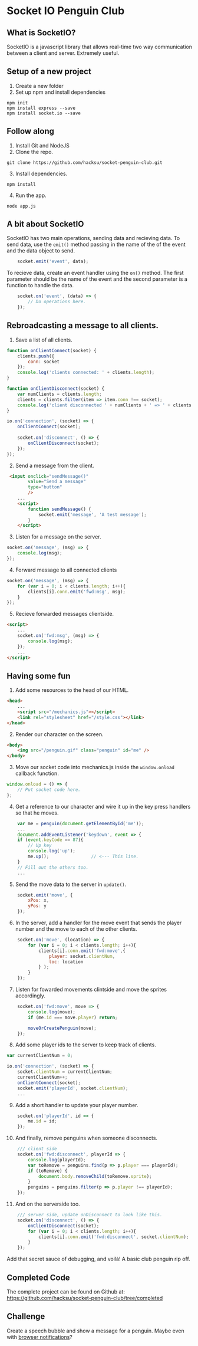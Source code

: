 # Socket IO Penguin Club

## What is SocketIO?
SocketIO is a javascript library that allows real-time two way communication between a client and server. Extremely useful.

## Setup of a new project
1. Create a new folder
2. Set up npm and install dependencies

```
npm init
npm install express --save
npm install socket.io --save
```

## Follow along
1. Install Git and NodeJS
2. Clone the repo.
```
git clone https://github.com/hacksu/socket-penguin-club.git
```
3. Install dependencies.
```
npm install
```
4. Run the app.
```
node app.js
```

## A bit about SocketIO
SocketIO has two main operations, sending data and recieving data.
To send data, use the `emit()` method passing in the name of the 
of the event and the data object to send.
```javascript
    socket.emit('event', data);
```
To recieve data, create an event handler using the `on()` method.
The first parameter should be the name of the event and the second
parameter is a function to handle the data.
```javascript
    socket.on('event', (data) => {
        // Do operations here.
    });
```

## Rebroadcasting a message to all clients.
1. Save a list of all clients.
```javascript
function onClientConnect(socket) {
    clients.push({
        conn: socket
    });
    console.log('clients connected: ' + clients.length);
}

function onClientDisconnect(socket) {
    var numClients = clients.length;
    clients = clients.filter(item => item.conn !== socket);
    console.log('client disconnected ' + numClients + ' => ' + clients.length);
}

io.on('connection', (socket) => {
    onClientConnect(socket);
    
    socket.on('disconnect', () => {
        onClientDisconnect(socket);
    });
});
```

2. Send a message from the client.
```html
 <input onclick="sendMessage()" 
        value="Send a message" 
        type="button"
        />
    ...
    <script>
        function sendMessage() {
            socket.emit('message', 'A test message');
        }
    </script>        
```
3. Listen for a message on the server.
```javascript
socket.on('message', (msg) => {
    console.log(msg);
});
```

4. Forward message to all connected clients
```javascript
socket.on('message', (msg) => {
    for (var i = 0; i < clients.length; i++){
        clients[i].conn.emit('fwd:msg', msg);
    }
});
```

5. Recieve forwarded messages clientside.
```html
<script>
    ...
    socket.on('fwd:msg', (msg) => {
        console.log(msg);
    });
    ...
</script>
```

## Having some fun

1. Add some resources to the head of our HTML.
```html
<head>
    ...
    <script src="/mechanics.js"></script>
    <link rel="stylesheet" href="/style.css"></link>
</head>
```

2. Render our character on the screen.
```html
<body>
    <img src="/penguin.gif" class="penguin" id="me" />
</body>
```

3. Move our socket code into mechanics.js inside the `window.onload` callback function.
```javascript
window.onload = () => {
    // Put socket code here.
};
```

4. Get a reference to our character and wire it up in the key press handlers so that he moves.
```javascript
    var me = penguin(document.getElementById('me'));
    ...
    document.addEventListener('keydown', event => {
    if (event.keyCode == 87){
        // Up key
        console.log('up');
        me.up();                // <--- This line.
    }
    // Fill out the others too.
    ...
```

5. Send the move data to the server in `update()`.
```javascript
    socket.emit('move', {
        xPos: x,
        yPos: y
    });
```

6. In the server, add a handler for the move event that sends the player number and the move to each of the other clients.
```javascript
    socket.on('move', (location) => {
        for (var i = 0; i < clients.length; i++){
            clients[i].conn.emit('fwd:move',{
                player: socket.clientNum,
                loc: location
            } );
        }
    });
```

7. Listen for fowarded movements clintside and move the sprites accordingly.
```javascript
    socket.on('fwd:move', move => {
        console.log(move);
        if (me.id === move.player) return; 

        moveOrCreatePenguin(move);
    });
```

8. Add some player ids to the server to keep track of clients.
```javascript
var currentClientNum = 0;

io.on('connection', (socket) => {
    socket.clientNum = currentClientNum;
    currentClientNum++;
    onClientConnect(socket);
    socket.emit('playerId', socket.clientNum);
    ...
```

9. Add a short handler to update your player number.
```javascript
    socket.on('playerId', id => {
        me.id = id;
    });
```

10. And finally, remove penguins when someone disconnects.
```javascript
    /// client side
    socket.on('fwd:disconnect', playerId => {
        console.log(playerId);
        var toRemove = penguins.find(p => p.player === playerId);
        if (toRemove) {
            document.body.removeChild(toRemove.sprite);
        }
        penguins = penguins.filter(p => p.player !== playerId); 
    });
```
11. And on the serverside too.
```javascript
    /// server side, update onDisconnect to look like this.
    socket.on('disconnect', () => {
        onClientDisconnect(socket);
        for (var i = 0; i < clients.length; i++){
            clients[i].conn.emit('fwd:disconnect', socket.clientNum);
        }
    });
```

Add that secret sauce of debugging, and voilà! A basic club penguin rip off.

## Completed Code
The complete project can be found on Github at: https://github.com/hacksu/socket-penguin-club/tree/completed

## Challenge
Create a speech bubble and show a message for a penguin. Maybe even with [browser notifications](https://developer.mozilla.org/en-US/docs/Web/API/notification)?
